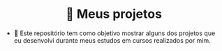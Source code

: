 <h1 align="center">🚧 Meus projetos</h1>

- 📂 Este repositório tem como objetivo mostrar alguns dos projetos que eu desenvolvi durante meus estudos em cursos realizados por mim. 

